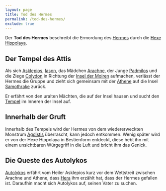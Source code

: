 ```yaml
---
layout: page
title: Tod des Hermes
permalink: /tod-des-hermes/
exclude: true
---
```


Der **Tod des Hermes** beschreibt die Ermordung des [Hermes](/hermes/) durch die [Hexe Hippolaya](/hippolaya/).

## Der Tempel des Attis

Als sich [Asklepios](/asklepios/), [Iason](/iason/), das Mädchen [Arachne](/arachne/), der Junge [Padmilos](/padmilos/) und die Ziege [Colydon](/colydon/) in Richtung der [Insel der Moiren](/insel-der-moiren/) aufmachen, verlässt der Hermes die Gruppe und zieht sich gemeinsam mit der [Athene](/athene/) auf die Insel [Samothrake](/samothrake/) zurück.

Er erfährt von den uralten Mächten, die auf der Insel hausen und sucht den [Tempel](/tempel-des-attis/) im Inneren der Insel auf.

## Innerhalb der Gruft

Innerhalb des Tempels wird der Hermes von dem wiedererweckten Monstrum [Agdistis](/agdistis/) überrascht, kann jedoch entkommen. Wenig später wird er von der Hexe Hippolaya in Bestienform entdeckt, diese hebt ihn mit einem unsichtbaren Würgegriff in die Luft und bricht ihm das Genick.

## Die Queste des Autolykos

[Autolykos](/autolykos/) erfährt vom Heiler Asklepios kurz vor dem Wettstreit zwischen Arachne und Athene, dass [Hera](/hera/) ihm erzählt hat, dass der Hermes gefallen ist. Daraufhin macht sich Autolykos auf, seinen Vater zu suchen.
